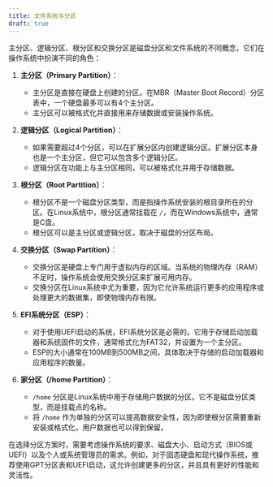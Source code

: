 ```yaml
---
title: 文件系统与分区
draft: true
---
```

主分区、逻辑分区、根分区和交换分区是磁盘分区和文件系统的不同概念，它们在操作系统中扮演不同的角色：

1. **主分区（Primary Partition）**：
   - 主分区是直接在硬盘上创建的分区。在MBR（Master Boot Record）分区表中，一个硬盘最多可以有4个主分区。
   - 主分区可以被格式化并直接用来存储数据或安装操作系统。

2. **逻辑分区（Logical Partition）**：
   - 如果需要超过4个分区，可以在扩展分区内创建逻辑分区。扩展分区本身也是一个主分区，但它可以包含多个逻辑分区。
   - 逻辑分区在功能上与主分区相同，可以被格式化并用于存储数据。

3. **根分区（Root Partition）**：
   - 根分区不是一个磁盘分区类型，而是指操作系统安装的根目录所在的分区。在Linux系统中，根分区通常挂载在 `/`，而在Windows系统中，通常是C盘。
   - 根分区可以是主分区或逻辑分区，取决于磁盘的分区布局。

4. **交换分区（Swap Partition）**：
   - 交换分区是硬盘上专门用于虚拟内存的区域。当系统的物理内存（RAM）不足时，操作系统会使用交换分区来扩展可用内存。
   - 交换分区在Linux系统中尤为重要，因为它允许系统运行更多的应用程序或处理更大的数据集，即使物理内存有限。

5. **EFI系统分区（ESP）**：
   - 对于使用UEFI启动的系统，EFI系统分区是必需的。它用于存储启动加载器和系统固件的文件，通常格式化为FAT32，并设置为一个主分区。
   - ESP的大小通常在100MB到500MB之间，具体取决于存储的启动加载器和应用程序的数量。

6. **家分区（/home Partition）**：
   - `/home` 分区是Linux系统中用于存储用户数据的分区。它不是磁盘分区类型，而是挂载点的名称。
   - 将 `/home` 作为单独的分区可以提高数据安全性，因为即使根分区需要重新安装或格式化，用户数据也可以得到保留。

在选择分区方案时，需要考虑操作系统的要求、磁盘大小、启动方式（BIOS或UEFI）以及个人或系统管理员的需求。例如，对于固态硬盘和现代操作系统，推荐使用GPT分区表和UEFI启动，这允许创建更多的分区，并且具有更好的性能和灵活性。
